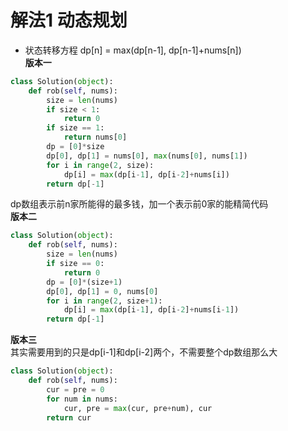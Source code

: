 # 解法1 动态规划
* 状态转移方程 dp[n] = max(dp[n-1], dp[n-1]+nums[n])  
**版本一**
```python
class Solution(object):
    def rob(self, nums):
        size = len(nums)
        if size < 1:
            return 0
        if size == 1:
            return nums[0]
        dp = [0]*size
        dp[0], dp[1] = nums[0], max(nums[0], nums[1])
        for i in range(2, size):
            dp[i] = max(dp[i-1], dp[i-2]+nums[i])
        return dp[-1]
```
dp数组表示前n家所能得的最多钱，加一个表示前0家的能精简代码  
**版本二**
```python
class Solution(object):
    def rob(self, nums):
        size = len(nums)
        if size == 0:
            return 0
        dp = [0]*(size+1)
        dp[0], dp[1] = 0, nums[0]
        for i in range(2, size+1):
            dp[i] = max(dp[i-1], dp[i-2]+nums[i-1])
        return dp[-1]
```
**版本三**  
其实需要用到的只是dp[i-1]和dp[i-2]两个，不需要整个dp数组那么大
```python
class Solution(object):
    def rob(self, nums):
        cur = pre = 0
        for num in nums:
            cur, pre = max(cur, pre+num), cur
        return cur
```